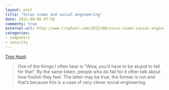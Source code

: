 ```yaml
---
layout: post
title: "Virus scams and social engineering"
date: 2012-09-06 07:54
comments: true
external-url: http://www.troyhunt.com/2012/08/virus-scams-social-engineering-victims.html
categories: 
- computers
- security
---
```


[Troy Hunt][source]:

> One of the things I often hear is “Wow, you’d have to be stupid to fall for that”. By the same token, people who do fall for it often talk about how foolish they feel. The latter may be true, the former is not and that’s because this is a case of very clever social engineering.

[source]: http://www.troyhunt.com/2012/08/virus-scams-social-engineering-victims.html